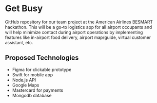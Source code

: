# Get Busy
GitHub repository for our team project at the American Airlines BESMART hackathon. This will be a go-to logistics app for all airport occupants and will help minimize contact during airport operations by implementing features like in-airport food delivery, airport map/guide, virtual customer assistant, etc.

## Proposed Technologies
- Figma for clickable prototype
- Swift for mobile app
- Node.js API
- Google Maps
- Mastercard for payments
- Mongodb database
